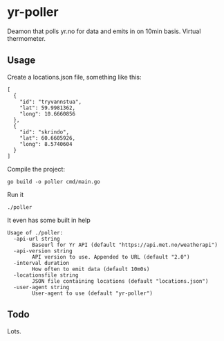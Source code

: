 # yr-poller
Deamon that polls yr.no for data and emits in on 10min basis. Virtual thermometer.



## Usage

Create a locations.json file, something like this:
```
[
  {
    "id": "tryvannstua",
    "lat": 59.9981362,
    "long": 10.6660856
  },
  {
    "id": "skrindo",
    "lat": 60.6605926,
    "long": 8.5740604
  }
]
```

Compile the project:

```
go build -o poller cmd/main.go
```

Run it
```
./poller
```


It even has some built in help
```
Usage of ./poller:
  -api-url string
    	Baseurl for Yr API (default "https://api.met.no/weatherapi")
  -api-version string
    	API version to use. Appended to URL (default "2.0")
  -interval duration
    	How often to emit data (default 10m0s)
  -locationsfile string
    	JSON file containing locations (default "locations.json")
  -user-agent string
    	User-agent to use (default "yr-poller")
```


## Todo

Lots.